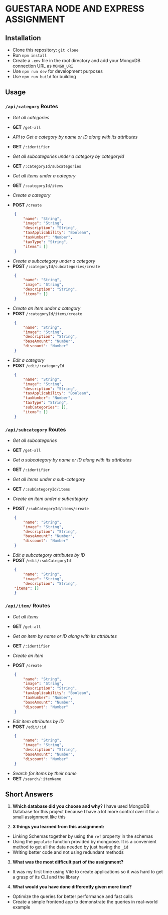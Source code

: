 # GUESTARA NODE AND EXPRESS ASSIGNMENT

## Installation

- Clone this repository: `git clone`
- Run `npm install`
- Create a `.env` file in the root directory and add your MongoDB connection URL as `MONGO_URI`
- Use `npm run dev` for development purposes
- Use `npm run build` for building

## Usage

### `/api/category` Routes

- *Get all categories*
-  **GET**  `/get-all` 

- *API to Get a category by name or ID along with its attributes*
-  **GET**  `/:identifier`

- *Get all subcategories under a category by categoryId*
-  **GET**  `/:categoryId/subcategories`

- *Get all items under a category*
-  **GET**  `/:categoryId/items`

- *Create a category*
-  **POST**  `/create`
```JSON
	{
		"name": "String",
		"image": "String",
		"description": "String",
		"taxApplicability": "Boolean",
		"taxNumber": "Number",
		"taxType": "String",
		"items": []
	}
```

- *Create a subcategory under a category*
-  **POST**  `/:categoryId/subcategories/create`
```JSON
	{
		"name": "String",
		"image": "String",
		"description": "String",
		"items": []
	}
```
  
- *Create an item under a category*
-  **POST**  `/:categoryId/items/create`
```JSON
	{
		"name": "String",
		"image": "String",
		"description": "String",
		"baseAmount": "Number",
		"discount": "Number"
	}
```
  
- *Edit a category*
-  **POST**  `/edit/:categoryId`
```JSON
	{
		"name": "String",
		"image": "String",
		"description": "String",
		"taxApplicability": "Boolean",
		"taxNumber": "Number",
		"taxType": "String",
		"subCategories": [],
		"items": []
	}
```
  
### `/api/subcategory` Routes

- *Get all subcategories*
-  **GET**  `/get-all`
  
- *Get a subcategory by name or ID along with its attributes*
-  **GET**  `/:identifier`

- *Get all items under a sub-category*
-  **GET**  `/:subCategoryId/items`

- *Create an item under a subcategory*
-  **POST**  `/:subCategoryId/items/create`
```JSON
	{
		"name": "String",
		"image": "String",
		"description": "String",
		"baseAmount": "Number",
		"discount": "Number"
	}
```
  
- *Edit a subcategory attributes by ID*
-  **POST**  `/edit/:subCategoryId`
```JSON
	{
		"name": "String",
		"image": "String",
		"description": "String",
    "items": []
	}
```

### `/api/item/` Routes

- *Get all items*
-  **GET**  `/get-all`

- *Get an item by name or ID along with its attributes*
-  **GET**  `/:identifier`

- *Create an item*
-  **POST**  `/create`
```JSON
	{
		"name": "String",
		"image": "String",
		"description": "String",
		"taxApplicability": "Boolean",
		"taxNumber": "Number",
		"baseAmount": "Number",
		"discount": "Number"
	}
```

- *Edit item attributes by ID*
-  **POST**  `/edit/:id`
```JSON
	{
		"name": "String",
		"image": "String",
		"description": "String",
		"baseAmount": "Number",
		"discount": "Number"
	}
```

- *Search for items by their name*
-  **GET**  `/search/:itemName`

## Short Answers

1.  **Which database did you choose and why?**
I have used MongoDB Database for this project because I have a lot more control over it for a small assignment like this

2.  **3 things you learned from this assignment:**
- Linking Schemas together by using the `ref` property in the schemas
- Using the `populate` function provided by mongoose. It is a convenient method to get all the data needed by just having the `_id`
- Writing better code and not using redundant methods

3.  **What was the most difficult part of the assignment?**
- It was my first time using Vite to create applications so it was hard to get a grasp of its CLI and the library

4.  **What would you have done differently given more time?**
- Optimize the queries for better performance and fast calls
- Create a simple frontend app to demonstrate the queries in real-world example
